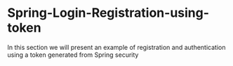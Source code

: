 # Spring-Login-Registration-using-token
In this section we will present an example of registration and authentication using a token generated from Spring security
